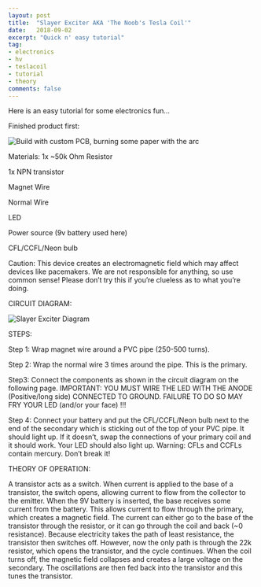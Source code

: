 ```yaml
---
layout: post
title:  "Slayer Exciter AKA 'The Noob's Tesla Coil'"
date:   2018-09-02
excerpt: "Quick n' easy tutorial"
tag:
- electronics
- hv
- teslacoil
- tutorial
- theory
comments: false
---
```


Here is an easy tutorial for some electronics fun...

Finished product first:

![Build with custom PCB, burning some paper with the arc](https://lh3.googleusercontent.com/-oJiepHrblbA/XCxTVtqW0kI/AAAAAAABjg0/ldysHCIkjtc9N-nJ0-iXeqX8hDMuA_4aQCK8BGAs/s512/2019-01-01.png)

Materials:
1x ~50k Ohm Resistor

1x NPN transistor

Magnet Wire

Normal Wire

LED

Power source (9v battery used here)

CFL/CCFL/Neon bulb

Caution: This device creates an electromagnetic field which may affect devices like pacemakers. We are not responsible for anything, so use common sense! Please don’t try this if you’re clueless as to what you’re doing.

CIRCUIT DIAGRAM:

![Slayer Exciter Diagram](https://lh3.googleusercontent.com/-IqGgdvGPf-4/XCxTar0BKKI/AAAAAAABjg4/P4Tzgu6zdq0n-imgqjIkHA6hvQq82ZmhgCK8BGAs/s512/2019-01-01.png)

STEPS:

Step 1: Wrap magnet wire around a PVC pipe (250-500 turns).

Step 2: Wrap the normal wire 3 times around the pipe. This is the primary.

Step3: Connect the components as shown in the circuit diagram on the following page. IMPORTANT: YOU MUST WIRE THE LED WITH THE ANODE (Positive/long side) CONNECTED TO GROUND. FAILURE TO DO SO MAY FRY YOUR LED (and/or your face) !!! 

Step 4: Connect your battery and put the CFL/CCFL/Neon bulb next to the end of the secondary which is sticking out of the top of your PVC pipe. It should light up. If it doesn’t, swap the connections of your primary coil and it should work. Your LED should also light up. Warning: CFLs and CCFLs contain mercury. Don’t break it!



THEORY OF OPERATION:

A transistor acts as a switch. When current is applied to the base of a transistor, the switch opens, allowing current to flow from the collector to the emitter. When the 9V battery is inserted, the base receives some current from the battery. This allows current to flow through the primary, which creates a magnetic field. The current can either go to the base of the transistor through the resistor, or it can go through the coil and back (~0 resistance). Because electricity takes the path of least resistance, the transistor then switches off. However, now the only path is through the 22k resistor, which opens the transistor, and the cycle continues. When the coil turns off, the magnetic field collapses and creates a large voltage on the secondary. The oscillations are then fed back into the transistor and this tunes the transistor.
